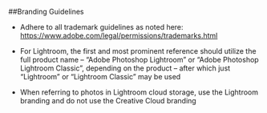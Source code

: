 ##Branding Guidelines


- Adhere to all trademark guidelines as noted here: https://www.adobe.com/legal/permissions/trademarks.html 

- For Lightroom, the first and most prominent reference should utilize the full product name – “Adobe Photoshop Lightroom” or “Adobe Photoshop Lightroom Classic”, depending on the product – after which just “Lightroom” or “Lightroom Classic” may be used 

- When referring to photos in Lightroom cloud storage, use the Lightroom branding and do not use the Creative Cloud branding 